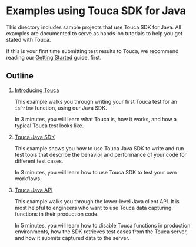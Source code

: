 # Examples using Touca SDK for Java

This directory includes sample projects that use Touca SDK for Java. All
examples are documented to serve as hands-on tutorials to help you get stated
with Touca.

If this is your first time submitting test results to Touca, we recommend
reading our [Getting Started](https://touca.io/docs) guide, first.

## Outline

1.  [Introducing Touca](./01_java_minimal)

    This example walks you through writing your first Touca test for an
    `isPrime` function, using our Java SDK.

    In 3 minutes, you will learn what Touca is, how it works, and how a typical
    Touca test looks like.

2.  [Touca Java SDK](./02_java_main_api)

    This example shows you how to use Touca Java SDK to write and run test tools
    that describe the behavior and performance of your code for different test
    cases.

    In 3 minutes, you will learn how to use Touca SDK to test your own
    workflows.

3.  [Touca Java API](./03_java_core_api)

    This example walks you through the lower-level Java client API. It is most
    helpful to engineers who want to use Touca data capturing functions in their
    production code.

    In 5 minutes, you will learn how to disable Touca functions in production
    environments, how the SDK retrieves test cases from the Touca server, and
    how it submits captured data to the server.
